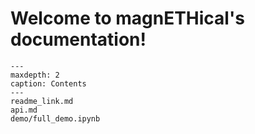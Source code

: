 # Welcome to magnETHical's documentation!
```{toctree}
---
maxdepth: 2
caption: Contents
---
readme_link.md
api.md
demo/full_demo.ipynb
```
